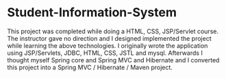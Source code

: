 # Student-Information-System
This project was completed while doing a HTML, CSS, JSP/Servlet course.
The instructor gave no direction and I designed implemented the project while learning the above technologies.
I originally wrote the application using JSP/Servlets, JDBC, HTML, CSS, JSTL and mysql. 
Afterwards I thought myself Spring core and Spring MVC and Hibernate and I converted this project into a Spring MVC / Hibernate / Maven project.
